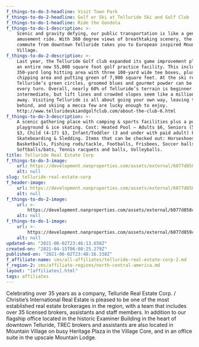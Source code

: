 ```yaml
---
f_things-to-do-3-headline: Visit Town Park
f_things-to-do-2-headline: Golf or Ski at Telluride Ski and Golf Club
f_things-to-do-1-headline: Ride the Gondola
f_things-to-do-1-description: >-
    Scenic and gravity defying, our public transportation is like a gentle
    amusement ride. With 360 degree views of breathtaking scenery, the 13 minute
    commute from downtown Telluride takes you to European inspired Mountain
    Village.
f_things-to-do-2-description: >-
    Last year, the Telluride Golf club expanded its game improvement platform with
    an entire new 55,000 square foot golf practice facility. This includes a
    350-yard long hitting area with three 100-yard wide tee boxes, plus a new
    chipping area and putting green of 7,900 square feet. At the ski resort,
    Telluride’s green circles, groomed blues and gourmet powder can be found at
    every turn. Overall, nearly 60% of Telluride’s terrain is beginner or
    intermediate, but lift lines and crowded slopes seem like a million miles
    away. Visiting Telluride is all about going your own way, leaving the pack
    behind, and skiing a mecca few are lucky enough to enjoy.
    http://www.tellurideskiandgolfclub.com/about-the-club-6.html
f_things-to-do-3-description: >-
    A scenic gathering place with camping & sports facilities plus a pool,
    playground & ice skating. Cost: Heated Pool – Adults $6, Seniors (59 and up)
    $3, Child (4-17) $3, Infant/Toddler (3 and under with paid adult) FREE, FREE
    Skateboarding & Sledding. Items that can be checked out: Horseshoes,
    Basketballs, Fishing rods/tackle, Footballs, Frisbees, Soccer balls,
    Softballs/bats, Tennis racquets and balls, Volleyballs.
title: Telluride Real Estate Corp
f_things-to-do-3-image:
    url: https://development.nanproperties.com/assets/external/6077d858c3e246ef4e5f7f85_60331856b5af9document.jpeg
    alt: null
slug: telluride-real-estate-corp
f_header-image:
    url: https://development.nanproperties.com/assets/external/6077d858c3e2463eaf5f7f86_603316512ba96phpjenbwq.jpeg
    alt: null
f_things-to-do-2-image:
    url: >-
        https://development.nanproperties.com/assets/external/6077d858c3e2461b1d5f7f84_60331844d9679pricing-products-summer.jpeg
    alt: null
f_things-to-do-1-image:
    url: >-
        https://development.nanproperties.com/assets/external/6077d859c3e246b3a45f7f8b_603317fe9e6a814527900275d6b618001.720x360.jpeg
    alt: null
updated-on: "2021-06-02T23:46:13.650Z"
created-on: "2021-04-15T06:08:25.279Z"
published-on: "2021-06-02T23:48:16.338Z"
f_affiliate-name: cms/all-affiliates/telluride-real-estate-corp-2.md
f_region-2: cms/affiliate-regions/north-central-america.md
layout: "[affiliates].html"
tags: affiliates
---
```


Celebrating over 35 years as a company, Telluride Real Estate Corp. / Christie’s International Real Estate is pleased to be one of the most established real estate brokerages in the region, with a team that includes over 35 licensed brokers, assistants and staff members. In addition to our flagship office located in the historic Examiner Building in the heart of downtown Telluride, TREC brokers and assistants are also located in Mountain Village on busy Heritage Plaza in the Village Core, and in an office suite in the upscale Mountain Lodge.
